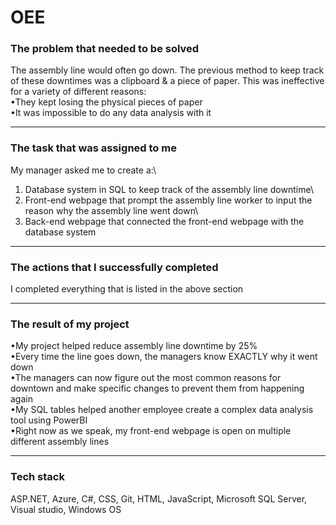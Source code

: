 # OEE

### The problem that needed to be solved
The assembly line would often go down. The previous method to keep track of these downtimes was a clipboard & a piece of paper. This was ineffective for a variety of different reasons:\
•They kept losing the physical pieces of paper\
•It was impossible to do any data analysis with it
__________________________________________________

### The task that was assigned to me
My manager asked me to create a:\
1. Database system in SQL to keep track of the assembly line downtime\
2. Front-end webpage that prompt the assembly line worker to input the reason why the assembly line went down\
3. Back-end webpage that connected the front-end webpage with the database system
__________________________________________________

### The actions that I successfully completed
I completed everything that is listed in the above section
__________________________________________________

### The result of my project
•My project helped reduce assembly line downtime by 25%\
•Every time the line goes down, the managers know EXACTLY why it went down\
•The managers can now figure out the most common reasons for downtown and make specific changes to prevent them from happening again\
•My SQL tables helped another employee create a complex data analysis tool using PowerBI\
•Right now as we speak, my front-end webpage is open on multiple different assembly lines
__________________________________________________

### Tech stack

ASP.NET, Azure, C#, CSS, Git, HTML, JavaScript, Microsoft SQL Server, Visual studio, Windows OS
